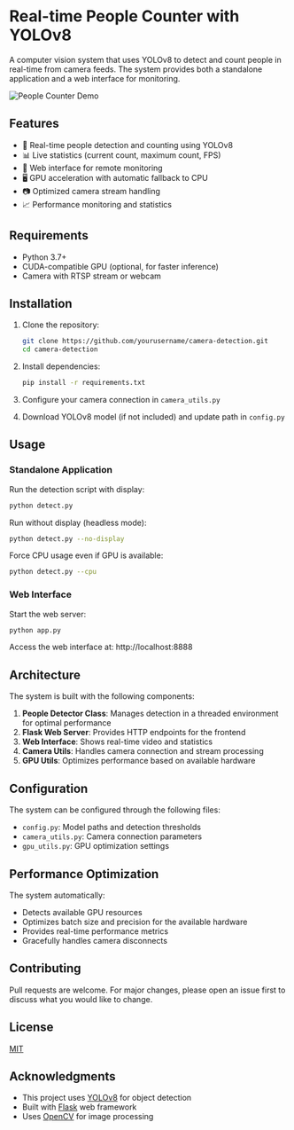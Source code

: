 # Real-time People Counter with YOLOv8

A computer vision system that uses YOLOv8 to detect and count people in real-time from camera feeds. The system provides both a standalone application and a web interface for monitoring.

![People Counter Demo](https://via.placeholder.com/800x400?text=People+Counter+Demo)

## Features

- 🎯 Real-time people detection and counting using YOLOv8
- 📊 Live statistics (current count, maximum count, FPS)
- 📱 Web interface for remote monitoring
- 🖥️ GPU acceleration with automatic fallback to CPU
- 📷 Optimized camera stream handling
- 📈 Performance monitoring and statistics

## Requirements

- Python 3.7+
- CUDA-compatible GPU (optional, for faster inference)
- Camera with RTSP stream or webcam

## Installation

1. Clone the repository:

   ```bash
   git clone https://github.com/yourusername/camera-detection.git
   cd camera-detection
   ```

2. Install dependencies:

   ```bash
   pip install -r requirements.txt
   ```

3. Configure your camera connection in `camera_utils.py`

4. Download YOLOv8 model (if not included) and update path in `config.py`

## Usage

### Standalone Application

Run the detection script with display:

```bash
python detect.py
```

Run without display (headless mode):

```bash
python detect.py --no-display
```

Force CPU usage even if GPU is available:

```bash
python detect.py --cpu
```

### Web Interface

Start the web server:

```bash
python app.py
```

Access the web interface at: http://localhost:8888

## Architecture

The system is built with the following components:

1. **People Detector Class**: Manages detection in a threaded environment for optimal performance
2. **Flask Web Server**: Provides HTTP endpoints for the frontend
3. **Web Interface**: Shows real-time video and statistics
4. **Camera Utils**: Handles camera connection and stream processing
5. **GPU Utils**: Optimizes performance based on available hardware

## Configuration

The system can be configured through the following files:

- `config.py`: Model paths and detection thresholds
- `camera_utils.py`: Camera connection parameters
- `gpu_utils.py`: GPU optimization settings

## Performance Optimization

The system automatically:

- Detects available GPU resources
- Optimizes batch size and precision for the available hardware
- Provides real-time performance metrics
- Gracefully handles camera disconnects

## Contributing

Pull requests are welcome. For major changes, please open an issue first to discuss what you would like to change.

## License

[MIT](https://choosealicense.com/licenses/mit/)

## Acknowledgments

- This project uses [YOLOv8](https://github.com/ultralytics/ultralytics) for object detection
- Built with [Flask](https://flask.palletsprojects.com/) web framework
- Uses [OpenCV](https://opencv.org/) for image processing
